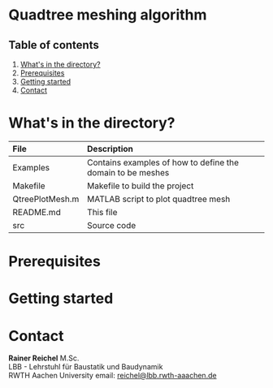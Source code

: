 
# Quadtree meshing algorithm

## Table of contents  

1. [What's in the directory? <a name="whats-in-the-directory"></a>](#whats-in-the-directory)
2. [Prerequisites <a name="prerequisites"></a>](#prerequisites)
3. [Getting started <a name="getting-started"></a>](#getting-started)  
4. [Contact <a name="contact"></a>  ](#contact)

# What's in the directory? <a name="whats-in-the-directory"></a>

| File            | Description |
| :-------------- | :---- |
| Examples        | Contains examples of how to define the domain to be meshes |
| Makefile        | Makefile to build the project |
| QtreePlotMesh.m | MATLAB script to plot quadtree mesh |
| README.md       | This file |
| src             | Source code |

# Prerequisites <a name="prerequisites"></a>

# Getting started <a name="getting-started"></a>

# Contact <a name="contact"></a>  


**Rainer Reichel** M.Sc.  
LBB - Lehrstuhl für Baustatik und Baudynamik  
RWTH Aachen University 
email: <reichel@lbb.rwth-aaachen.de>


